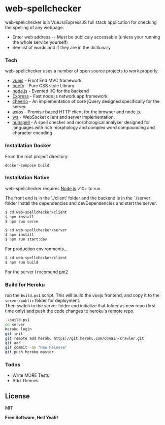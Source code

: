 # web-spellchecker

web-spellchecker is a VueJs/ExpressJS full stack application for checking the spelling of any webpage.
  - Enter web address
  -- Must be publicaly accessable (unless your running the whole service yourself)
  - See list of words and if they are in the dictionary

### Tech

web-spellchecker uses a number of open source projects to work properly:

* [vuejs] - Front End MVC framework
* [buefy] - Pure CSS style Library
* [node.js] - Evented I/O for the backend
* [Express] - Fast node.js network app framework
* [cheerio] - An implementation of core jQuery designed specifically for the server.
* [axios] - Promise based HTTP client for the browser and node.js.
* [ws] - WebSocket client and server implementation.
* [hunspell] - A spell checker and morphological analyser designed for languages with rich morphology and complex word compounding and character encoding

### Installation Docker
From the root project directory:
```
docker-compose build
```

### Installation Native

web-spellchecker requires [Node.js](https://nodejs.org/) v10+ to run.

The front end is in the './client' folder and the backend is in the './server' folder
Install the dependencies and devDependencies and start the server.

```sh
$ cd web-spellchecker/client
$ npm install
$ npm run serve

$ cd web-spellchecker/server
$ npm install
$ npm run start:dev
```

For production environments...

```sh
$ cd web-spellchecker/client
$ npm run build
```
For the server I recomend [pm2](http://pm2.keymetrics.io/docs/usage/quick-start/)

### Build for Heroku
run the `build.ps1` script. This will build the vuejs frontend, and copy it to the `server/public` folder for deployment.   
Then switch to the server folder and initialize that folder as new repo (first time only) and push the code changes to heroku's remote repo.   
```sh
.\build.ps1
cd server
heroku login
git init
git remote add heroku https://git.heroku.com/domain-crawler.git
git add .
git commit -am "New Release"
git push heroku master
```

### Todos

 - Write MORE Tests
 - Add Themes

License
----

MIT


**Free Software, Hell Yeah!**

[//]: # (These are reference links used in the body of this note and get stripped out when the markdown processor does its job. There is no need to format nicely because it shouldn't be seen. Thanks SO - http://stackoverflow.com/questions/4823468/store-comments-in-markdown-syntax)

   [buefy]: <https://buefy.org/>
   [git-repo-url]: <https://github.com/Arges86/web-spellchecker>
   [vuejs]: <https://vuejs.org/>
   [expressjs]: <https://expressjs.com/>
   [node.js]: <http://nodejs.org>
   [express]: <http://expressjs.com>
   [cheerio]: <https://www.npmjs.com/package/cheerio>
   [axios]: <https://www.npmjs.com/package/axios>
   [ws]: <https://www.npmjs.com/package/ws>
   [hunspell]: <http://hunspell.github.io/>

